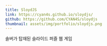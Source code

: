 ```yaml
---
title: SloydJS
link: https://cyan4s.github.io/sloydjs/
github: https://github.com/CYAN4S/sloydjs
thumbnail: assets/img/portfolio/sloydjs.png
---
```


솔버가 탑재된 슬라이드 퍼즐 웹 게임